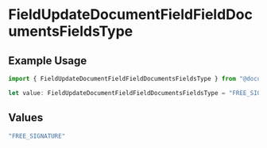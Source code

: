 # FieldUpdateDocumentFieldFieldDocumentsFieldsType

## Example Usage

```typescript
import { FieldUpdateDocumentFieldFieldDocumentsFieldsType } from "@documenso/sdk-typescript/models/operations";

let value: FieldUpdateDocumentFieldFieldDocumentsFieldsType = "FREE_SIGNATURE";
```

## Values

```typescript
"FREE_SIGNATURE"
```